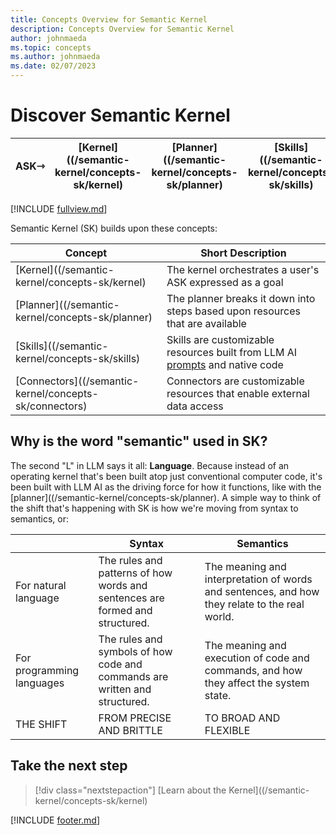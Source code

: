 ```yaml
---
title: Concepts Overview for Semantic Kernel
description: Concepts Overview for Semantic Kernel
author: johnmaeda
ms.topic: concepts
ms.author: johnmaeda
ms.date: 02/07/2023
---
```


# Discover Semantic Kernel

| ASK⇾ | [Kernel]((/semantic-kernel/concepts-sk/kernel) | [Planner]((/semantic-kernel/concepts-sk/planner) | [Skills]((/semantic-kernel/concepts-sk/skills)| |[Connectors]((/semantic-kernel/concepts-sk/Connectors) | >>>|  ⇾GET | 
|---|---|---|---|---|---|---|---|

[!INCLUDE [fullview.md](../includes/fullview.md)]

Semantic Kernel (SK) builds upon these concepts:

| Concept | Short Description |
|---|---|
| [Kernel]((/semantic-kernel/concepts-sk/kernel) | The kernel orchestrates a user's ASK expressed as a goal |
| [Planner]((/semantic-kernel/concepts-sk/planner)| The planner breaks it down into steps based upon resources that are available |
| [Skills]((/semantic-kernel/concepts-sk/skills)| Skills are customizable resources built from LLM AI [prompts](../concepts-ai/prompts) and native code |
| [Connectors]((/semantic-kernel/concepts-sk/connectors)| Connectors are customizable resources that enable external data access |

## Why is the word "semantic" used in SK?

The second "L" in LLM says it all: **Language**. Because instead of an operating kernel that's been built atop just conventional computer code, it's been built with LLM AI as the driving force for how it functions, like with the [planner]((/semantic-kernel/concepts-sk/planner). A simple way to think of the shift that's happening with SK is how we're moving from syntax to semantics, or:

| |  Syntax | Semantics |
|------------------|------------------|----------------------|
| For natural language  | The rules and patterns of how words and sentences are formed and structured. | The meaning and interpretation of words and sentences, and how they relate to the real world. |
| For programming languages | The rules and symbols of how code and commands are written and structured. | The meaning and execution of code and commands, and how they affect the system state. |
| THE SHIFT | FROM PRECISE AND BRITTLE | TO BROAD AND FLEXIBLE |

## Take the next step

> [!div class="nextstepaction"]
> [Learn about the Kernel]((/semantic-kernel/concepts-sk/kernel)

[!INCLUDE [footer.md](../includes/footer.md)]
